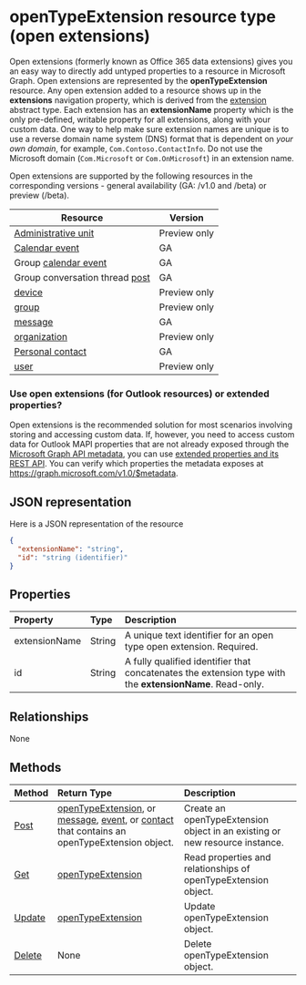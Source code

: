 # openTypeExtension resource type (open extensions)

Open extensions (formerly known as Office 365 data extensions) gives you an easy way to directly add untyped properties to a resource in Microsoft Graph. 
Open extensions are represented by the **openTypeExtension** resource. Any open extension added to a resource shows up in the **extensions** navigation property, 
which is derived from the [extension](extension.md) abstract type.  Each extension has an **extensionName** property which is the only pre-defined, 
writable property for all extensions, along with your custom data. One way to help make sure extension names are unique is to use a reverse domain name system (DNS) 
format that is dependent on _your own domain_, for example, `Com.Contoso.ContactInfo`. Do not use the Microsoft domain (`Com.Microsoft` or `Com.OnMicrosoft`) in an extension name.

Open extensions are supported by the following resources in the corresponding versions - general availability (GA: /v1.0 and /beta) or preview (/beta).

| Resource | Version |
|---------------|-------|
| [Administrative unit](../../beta/resources/administrativeunit.md)  | Preview only |
| [Calendar event](event.md) | GA |
| Group [calendar event](event.md) | GA |
| Group conversation thread [post](post.md) | GA |
| [device](../../beta/resources/device.md) | Preview only |
| [group](../../beta/resources/group.md) | Preview only |
| [message](message.md) | GA |
| [organization](../../beta/resources/organization.md) | Preview only |
| [Personal contact](contact.md) | GA |
| [user](../../beta/resources/user.md) | Preview only |


### Use open extensions (for Outlook resources) or extended properties?

Open extensions is the recommended solution for most scenarios involving storing and accessing custom data. If, however, 
you need to access custom data for Outlook MAPI properties that are not already exposed through the 
[Microsoft Graph API metadata](http://developer.microsoft.com/en-us/graph/docs/overview/call_api), you can use 
[extended properties and its REST API](extended-properties-overview.md). You can verify which properties the metadata 
exposes at https://graph.microsoft.com/v1.0/$metadata.


## JSON representation

Here is a JSON representation of the resource

<!-- {
  "blockType": "resource",
  "optionalProperties": [

  ],
  "@odata.type": "microsoft.graph.opentypeextension"
}-->

```json
{
  "extensionName": "string",
  "id": "string (identifier)"
}

```
## Properties
| Property	   | Type	|Description|
|:---------------|:--------|:----------|
|extensionName|String|A unique text identifier for an open type open extension. Required.|
|id|String| A fully qualified identifier that concatenates the extension type with the **extensionName**. Read-only.|

## Relationships
None


## Methods

| Method		   | Return Type	|Description|
|:---------------|:--------|:----------|
|[Post](../api/opentypeextension_post_opentypeextension.md) | [openTypeExtension](opentypeextension.md), or [message](../resources/message.md), [event](../resources/event.md), or [contact](../resources/contact.md) that contains an openTypeExtension object. | Create an openTypeExtension object in an existing or new resource instance.| 
|[Get](../api/opentypeextension_get.md) | [openTypeExtension](opentypeextension.md) |Read properties and relationships of openTypeExtension object.|
|[Update](../api/opentypeextension_update.md) | [openTypeExtension](opentypeextension.md)	|Update openTypeExtension object. |
|[Delete](../api/opentypeextension_delete.md) | None |Delete openTypeExtension object. |

<!-- uuid: 8fcb5dbc-d5aa-4681-8e31-b001d5168d79
2015-10-25 14:57:30 UTC -->
<!-- {
  "type": "#page.annotation",
  "description": "openTypeExtension resource",
  "keywords": "",
  "section": "documentation",
  "tocPath": ""
}-->